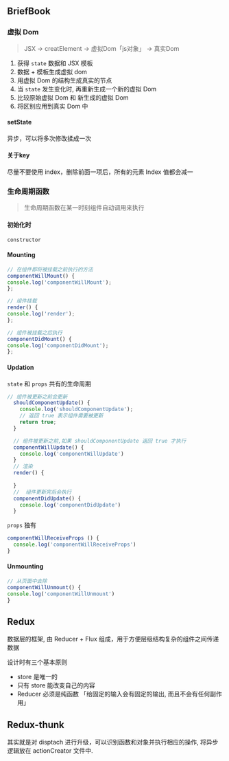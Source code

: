 ## BriefBook

### 虚拟 Dom

> JSX -> creatElement -> 虚拟Dom「js对象」 -> 真实Dom

1. 获得 `state` 数据和 JSX 模板
2. 数据 + 模板生成虚拟 dom
3. 用虚拟 Dom 的结构生成真实的节点
4. 当 `state` 发生变化时, 再重新生成一个新的虚拟 Dom
5. 比较原始虚拟 Dom 和 新生成的虚拟 Dom
6. 将区别应用到真实 Dom 中

#### setState

异步，可以将多次修改揉成一次

#### 关于key

尽量不要使用 index，删除前面一项后，所有的元素 Index 值都会减一

### 生命周期函数

> 生命周期函数在某一时刻组件自动调用来执行

#### 初始化时

`constructor`

#### Mounting

```js
// 在组件即将被挂载之前执行的方法
componentWillMount() {
console.log('componentWillMount');
};

// 组件挂载
render() {
console.log('render');
};

// 组件被挂载之后执行
componentDidMount() {
console.log('componentDidMount');
};
```

#### Updation

`state` 和 `props` 共有的生命周期

```js
// 组件被更新之前会更新
  shouldComponentUpdate() {
    console.log('shouldComponentUpdate');
    // 返回 true 表示组件需要被更新
    return true;
  }

  // 组件被更新之前,如果 shouldComponentUpdate 返回 true 才执行
  componentWillUpdate() {
    console.log('componentWillUpdate')
  }
  // 渲染
  render() {
  
  }
  //  组件更新完后会执行
  componentDidUpdate() {
    console.log('componentDidUpdate')
  }
```

`props` 独有

```js
componentWillReceiveProps () {
  console.log('componentWillReceiveProps')
}
```

#### Unmounting

```js
// 从页面中去除
componentWillUnmount() {
console.log('componentWillUnmount')
}
```

## Redux

数据层的框架, 由 Reducer + Flux 组成，用于方便层级结构复杂的组件之间传递数据

设计时有三个基本原则

- store 是唯一的
- 只有 store 能改变自己的内容
- Reducer 必须是纯函数 「给固定的输入会有固定的输出, 而且不会有任何副作用」

## Redux-thunk

其实就是对 disptach 进行升级，可以识别函数和对象并执行相应的操作, 将异步逻辑放在 actionCreator 文件中.

